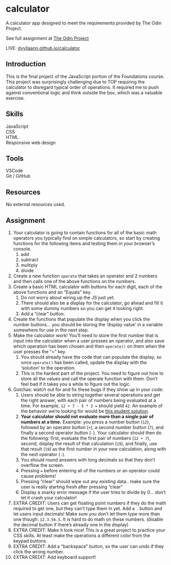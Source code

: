 # calculator
A calculator app designed to meet the requirements provided by The Odin Project. 

See full assignment at <a href="https://www.theodinproject.com/paths/foundations/courses/foundations/lessons/calculator" target="_blank" rel="noreferrer noopener">The Odin Project</a>

LIVE: <a href="https://dyyllaann.github.io/calculator/" target="_blank" rel="noreferrer noopener">dyyllaann.github.io/calculator</a>

<h2>Introduction</h2>
This is the final project of the JavaScript portion of the Foundations course. 
This project was surprisingly challenging due to TOP requiring the calculator to disregard typical order of operations. 
It required me to push against conventional logic and think outside the box, which was a valuable exercise. 

<h2>Skills</h2>
JavaScript <br />
CSS <br />
HTML <br />
Responsive web design <br />

<h2>Tools</h2>
VSCode <br />
Git / GitHub <br />

<h2>Resources</h2>
No external resources used.

<h2>Assignment</h2>
<ol>
  <li>Your calculator is going to contain functions for all of the basic math operators you typically find on simple calculators, so start by creating functions for the following items and testing them in your browser’s console.
    <ol>
      <li>add</li>
      <li>subtract</li>
      <li>multiply</li>
      <li>divide</li>
    </ol>
  </li>
  <li>Create a new function <code>operate</code> that takes an operator and 2 numbers and then calls one of the above functions on the numbers.</li>
  <li>Create a basic HTML calculator with buttons for each digit, each of the above functions and an “Equals” key.
    <ol>
      <li>Do not worry about wiring up the JS just yet.</li>
      <li>There should also be a display for the calculator, go ahead and fill it with some dummy numbers so you can get it looking right.</li>
      <li>Add a “clear” button.</li>
    </ol>
  </li>
  <li>Create the functions that populate the display when you click the number buttons… you should be storing the ‘display value’ in a variable somewhere for use in the next step.</li>
  <li>Make the calculator work! You’ll need to store the first number that is input into the calculator when a user presses an operator, and also save which operation has been chosen and then <code>operate()</code> on them when the user presses the “=” key.
    <ol>
      <li>You should already have the code that can populate the display, so once <code>operate()</code> has been called, update the display with the ‘solution’ to the operation.</li>
      <li>This is the hardest part of the project. You need to figure out how to store all the values and call the operate function with them. Don’t feel bad if it takes you a while to figure out the logic.</li>
    </ol>
  </li>
  <li>Gotchas: watch out for and fix these bugs if they show up in your code:
    <ol>
      <li>Users should be able to string together several operations and get the right answer, with each pair of numbers being evaluated at a time. For example, <code>12 + 7 - 5 * 3 =</code> should yield <code>42</code>. An example of the behavior we’re looking for would be <a href="https://mrbuddh4.github.io/calculator/" target="_blank" rel="noreferrer">this student solution</a>.</li>
      <li><strong>Your calculator should not evaluate more than a single pair of numbers at a time.</strong> Example: you press a number button (<code>12</code>), followed by an operator button (<code>+</code>), a second number button (<code>7</code>), and finally a second operator button (<code>-</code>). Your calculator should then do the following: first, evaluate the first pair of numbers (<code>12 + 7</code>), second, display the result of that calculation (<code>19</code>), and finally, use that result (<code>19</code>) as the first number in your new calculation, along with the next operator (<code>-</code>).</li>
      <li>You should round answers with long decimals so that they don’t overflow the screen.</li>
      <li>Pressing <code>=</code> before entering all of the numbers or an operator could cause problems!</li>
      <li>Pressing “clear” should wipe out any existing data.. make sure the user is really starting fresh after pressing “clear”</li>
      <li>Display a snarky error message if the user tries to divide by 0… don’t let it crash your calculator!</li>
    </ol>
  </li>
  <li>EXTRA CREDIT: Users can get floating point numbers if they do the math required to get one, but they can’t type them in yet. Add a <code>.</code> button and let users input decimals! Make sure you don’t let them type more than one though: <code>12.3.56.5</code>. It is hard to do math on these numbers. (disable the decimal button if there’s already one in the display)</li>
  <li>EXTRA CREDIT: Make it look nice! This is a great project to practice your CSS skills. At least make the operations a different color from the keypad buttons.</li>
  <li>EXTRA CREDIT: Add a “backspace” button, so the user can undo if they click the wrong number.</li>
  <li>EXTRA CREDIT: Add keyboard support!</li>
</ol>

